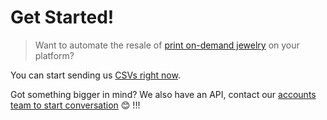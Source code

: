 # Get Started!

> Want to automate the resale of [print on-demand jewelry](https://shineon.com/pages/sellers) on your platform? 

You can start sending us [CSVs right now](https://shineon.com/pages/sellers).

Got something bigger in mind? We also have an API, contact our [accounts team to start conversation](mailto:invites@shineon.com) :blush: !!!
